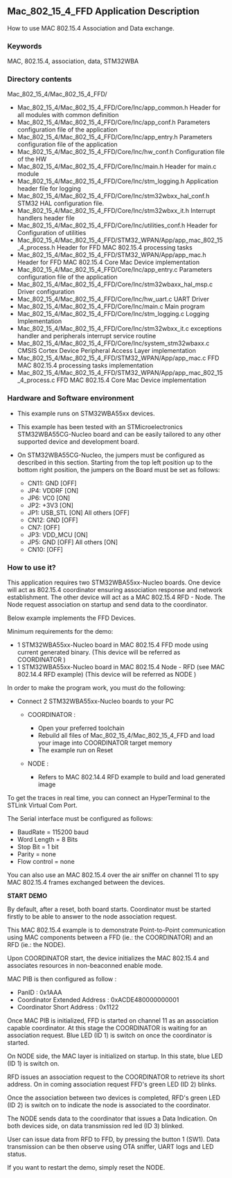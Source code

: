 ## __Mac_802_15_4_FFD Application Description__

How to use MAC 802.15.4 Association and Data exchange.

### __Keywords__

MAC, 802.15.4, association, data, STM32WBA 

### __Directory contents__

Mac_802_15_4/Mac_802_15_4_FFD/

   - Mac_802_15_4/Mac_802_15_4_FFD/Core/Inc/app_common.h                            Header for all modules with common definition
   - Mac_802_15_4/Mac_802_15_4_FFD/Core/Inc/app_conf.h                              Parameters configuration file of the application
   - Mac_802_15_4/Mac_802_15_4_FFD/Core/Inc/app_entry.h                             Parameters configuration file of the application
   - Mac_802_15_4/Mac_802_15_4_FFD/Core/Inc/hw_conf.h                               Configuration file of the HW
   - Mac_802_15_4/Mac_802_15_4_FFD/Core/Inc/main.h                                  Header for main.c module
   - Mac_802_15_4/Mac_802_15_4_FFD/Core/Inc/stm_logging.h                           Application header file for logging
   - Mac_802_15_4/Mac_802_15_4_FFD/Core/Inc/stm32wbxx_hal_conf.h                    STM32 HAL configuration file.
   - Mac_802_15_4/Mac_802_15_4_FFD/Core/Inc/stm32wbxx_it.h                          Interrupt handlers header file
   - Mac_802_15_4/Mac_802_15_4_FFD/Core/Inc/utilities_conf.h                        Header for Configuration of utilities
   - Mac_802_15_4/Mac_802_15_4_FFD/STM32_WPAN/App/app_mac_802_15_4_process.h        Header for FFD MAC 802.15.4 processing tasks
   - Mac_802_15_4/Mac_802_15_4_FFD/STM32_WPAN/App/app_mac.h                         Header for FFD MAC 802.15.4 Core Mac Device implementation
   - Mac_802_15_4/Mac_802_15_4_FFD/Core/Inc/app_entry.c                             Parameters configuration file of the application
   - Mac_802_15_4/Mac_802_15_4_FFD/Core/Inc/stm32wbaxx_hal_msp.c                    Driver configuration
   - Mac_802_15_4/Mac_802_15_4_FFD/Core/Inc/hw_uart.c                               UART Driver
   - Mac_802_15_4/Mac_802_15_4_FFD/Core/Inc/main.c                                  Main program
   - Mac_802_15_4/Mac_802_15_4_FFD/Core/Inc/stm_logging.c                           Logging Implementation
   - Mac_802_15_4/Mac_802_15_4_FFD/Core/Inc/stm32wbxx_it.c                          exceptions handler and peripherals interrupt service routine
   - Mac_802_15_4/Mac_802_15_4_FFD/Core/Inc/system_stm32wbaxx.c                     CMSIS Cortex Device Peripheral Access Layer implementation
   - Mac_802_15_4/Mac_802_15_4_FFD/STM32_WPAN/App/app_mac.c    			            FFD MAC 802.15.4 processing tasks implementation
   - Mac_802_15_4/Mac_802_15_4_FFD/STM32_WPAN/App/app_mac_802_15_4_process.c        FFD MAC 802.15.4 Core Mac Device implementation
 

### __Hardware and Software environment__

- This example runs on STM32WBA55xx devices.

- This example has been tested with an STMicroelectronics STM32WBA55CG-Nucleo 
  board and can be easily tailored to any other supported device 
  and development board.
  
- On STM32WBA55CG-Nucleo, the jumpers must be configured as described
  in this section. Starting from the top left position up to the bottom 
  right position, the jumpers on the Board must be set as follows:

  - CN11:    GND         [OFF]
  - JP4:     VDDRF       [ON]
  - JP6:     VC0         [ON]
  - JP2:     +3V3        [ON] 
  - JP1:     USB_STL     [ON]   All others [OFF]
  - CN12:    GND         [OFF]
  - CN7:     <All>       [OFF]
  - JP3:     VDD_MCU     [ON]
  - JP5:     GND         [OFF]  All others [ON]
  - CN10:    <All>       [OFF]


### __How to use it?__

This application requires two STM32WBA55xx-Nucleo boards. One device will act as 
802.15.4 coordinator ensuring association response and network establishment. 
The other device will act as a MAC 802.15.4 RFD - Node. The Node request 
association on startup and send data to the coordinator. 

Below example implements the FFD Devices.

Minimum requirements for the demo:

- 1 STM32WBA55xx-Nucleo board in MAC 802.15.4 FFD mode 
using current generated binary.
    (This device will be referred as COORDINATOR )
- 1 STM32WBA55xx-Nucleo board in MAC 802.15.4 Node - RFD 
(see MAC 802.14.4 RFD example)
    (This device will be referred as NODE )

In order to make the program work, you must do the following: 

  - Connect 2 STM32WBA55xx-Nucleo boards to your PC 
 
    - COORDINATOR :
      - Open your preferred toolchain 
      - Rebuild all files of Mac_802_15_4/Mac_802_15_4_FFD and load your image into COORDINATOR target memory 
      - The example run on Reset
 
    - NODE :
      - Refers to MAC 802.14.4 RFD example to build and load generated image
     
To get the traces in real time, you can connect an HyperTerminal to the STLink Virtual Com Port.
 
 The Serial interface must be configured as follows:

- BaudRate = 115200 baud  
- Word Length = 8 Bits 
- Stop Bit = 1 bit
- Parity = none
- Flow control = none

You can also use an MAC 802.15.4 over the air sniffer on channel 11 to spy MAC 802.15.4 frames exchanged between the devices.
  
__START DEMO__ 

By default, after a reset, both board starts. Coordinator must be started firstly to be able to answer to the node association request.

This MAC 802.15.4 example is to demonstrate Point-to-Point communication using MAC components between a FFD (ie.: the COORDINATOR) and an RFD (ie.: the NODE). 

Upon COORDINATOR start, the device initializes the MAC 802.15.4 and associates resources in non-beaconned enable mode. 

MAC PIB is then configured as follow :

  - PanID : 0x1AAA
  - Coordinator Extended Address : 0xACDE480000000001
  - Coordinator Short Address    : 0x1122

Once MAC PIB is initialized, FFD is started on channel 11 as an association capable coordinator.
At this stage the COORDINATOR is waiting for an association request. Blue LED (ID 1) is switch on once the coordinator is started.

On NODE side, the MAC layer is initialized on startup. In this state, blue LED (ID 1) is switch on.

RFD issues an association request to the COORDINATOR to retrieve its short address. 
On in coming association request FFD's green LED (ID 2) blinks.

Once the association between two devices is completed, RFD's green LED (ID 2) is switch on to indicate the node 
is associated to the coordinator. 

The NODE sends data to the coordinator that issues a Data Indication.
On both devices side, on data transmission red led (ID 3) blinked.

User can issue data from RFD to FFD, by pressing the button 1 (SW1). Data transmission can be then observe using OTA sniffer,
UART logs and LED status. 

If you want to restart the demo, simply reset the NODE.